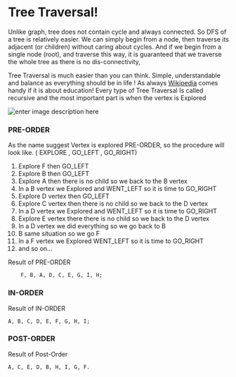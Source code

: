 # Tree Traversal!

Unlike graph, tree does not contain cycle and always connected. So DFS of a tree is relatively easier. We can simply begin from a node, then traverse its adjacent (or children) without caring about cycles. And if we begin from a single node (root), and traverse this way, it is guaranteed that we traverse the whole tree as there is no dis-connectivity,

Tree Traversal is much easier than you can think. Simple, understandable and balance as everything should be in life ! 
As always [Wikipedia](https://en.wikipedia.org/wiki/Tree_traversal#Pre-order_%28NLR%29) comes handy if it is about education!
Every type of Tree Traversal Is called recursive and the most important part is when the vertex is Explored 

![enter image description here](https://upload.wikimedia.org/wikipedia/commons/d/dc/Sorted_binary_tree_ALL.svg)

### PRE-ORDER
As the name suggest Vertex is explored PRE-ORDER, so the procedure will look like. ( EXPLORE , GO_LEFT , GO_RIGHT)
1. Explore F then  GO_LEFT
2. Explore B then  GO_LEFT
3. Explore A then there is no child so we back to the B vertex
4. In a B vertex we Explored and WENT_LEFT so it is time to GO_RIGHT
5. Explore D vertex then GO_LEFT
6. Explore C vertex then there is no child so we back to the D vertex 
7. In a D vertex we Explored and WENT_LEFT so it is time to GO_RIGHT
8. Explore E vertex there there is no child so we back to the D vertex
9. In a D vertex we did everything so we go back to B
10. B same situation so we go F
11. In a F vertex we Explored WENT_LEFT so it is time to GO_RIGHT 
12. and so on... 

Result of PRE-ORDER
	
		F, B, A, D, C, E, G, I, H;
### IN-ORDER
Result of IN-ORDER
		
	A, B, C, D, E, F, G, H, I;
### POST-ORDER
Result of Post-Order
	
	A, C, E, D, B, H, I, G, F.
